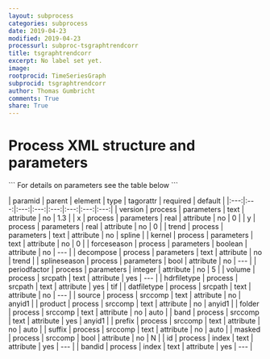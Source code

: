 ```yaml
---
layout: subprocess
categories: subprocess
date: 2019-04-23
modified: 2019-04-23
processurl: subproc-tsgraphtrendcorr
title: tsgraphtrendcorr
excerpt: No label set yet.
image: 
rootprocid: TimeSeriesGraph
subprocid: tsgraphtrendcorr
author: Thomas Gumbricht
comments: True
share: True
---
```


<h1 class='foot-description'>Process XML structure and parameters</h1>
```
For details on parameters see the table below
<?xml version="1.0" ?>
<process>
  <!--Generated from python-->
  <userproj plotid="yourplotid" projectid="yourprojectid" siteid="yoursiteid" system="systemid" tractid="yourtractid" userid="youruserid"/>
  <period endday="DD" endmonth="MM" endyear="YYYY" seasonendday="DD" seasonendmonth="MM" seasonstartday="DD" seasonstartmonth="MM" startday="DD" startmonth="MM" startyear="YYYY" timestep="timestep"/>
  <parameters decompose="txtstring" forceseason="True/False" kernel="txtstring" periodfactor="xyz" splineseason="True/False" trend="txtstring" version="txtstring" x="xyz.abc" y="xyz.abc"/>
  <srcpath datfiletype="txtstring" hdrfiletype="txtstring" volume="txtstring"/>
  <srccomp band="txtstring" folder="txtstring" masked="True/False" prefix="txtstring" product="txtstring" source="txtstring" suffix="txtstring"/>
  <index bandid="txtstring" id="txtstring"/>
</process>
```

| paramid | parent | element | type | tagorattr | required | default |
|:---:|:---:|:---:|:---:|:---:|:---:|:---:|:---:|
| version | process | parameters | text | attribute | no | 1.3 |
| x | process | parameters | real | attribute | no | 0 |
| y | process | parameters | real | attribute | no | 0 |
| trend | process | parameters | text | attribute | no | spline |
| kernel | process | parameters | text | attribute | no | 0 |
| forceseason | process | parameters | boolean | attribute | no | --- |
| decompose | process | parameters | text | attribute | no | trend |
| splineseason | process | parameters | bool | attribute | no | --- |
| periodfactor | process | parameters | integer | attribute | no | 5 |
| volume | process | srcpath | text | attribute | yes | --- |
| hdrfiletype | process | srcpath | text | attribute | yes | tif |
| datfiletype | process | srcpath | text | attribute | no | --- |
| source | process | srccomp | text | attribute | no | anyid1 |
| product | process | srccomp | text | attribute | no | anyid1 |
| folder | process | srccomp | text | attribute | no | auto |
| band | process | srccomp | text | attribute | yes | anyid1 |
| prefix | process | srccomp | text | attribute | no | auto |
| suffix | process | srccomp | text | attribute | no | auto |
| masked | process | srccomp | bool | attribute | no | N |
| id | process | index | text | attribute | yes | --- |
| bandid | process | index | text | attribute | yes | --- |
